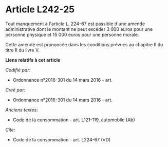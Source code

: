 # Article L242-25

Tout manquement à l'article L. 224-67 est passible d'une amende administrative dont le montant ne peut excéder 3 000 euros
pour une personne physique et 15 000 euros pour une personne morale. 

Cette amende est prononcée dans les conditions prévues au chapitre II du titre II du livre V.

**Liens relatifs à cet article**

_Codifié par_:

  - Ordonnance n°2016-301 du 14 mars 2016 - art.

_Créé par_:

  - Ordonnance n°2016-301 du 14 mars 2016 - art.

_Anciens textes_:

  - Code de la consommation - art. L121-119, automobile (Ab)

_Cite_:

  - Code de la consommation - art. L224-67 (VD)
